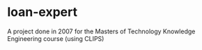 # loan-expert
A project done in 2007 for the Masters of Technology Knowledge Engineering course (using CLIPS)
